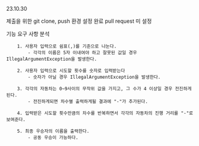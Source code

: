 23.10.30
 
제출을 위한 git clone, push 환경 설정 완료
pull request 미 설정

기능 요구 사항 분석
        
        1. 사용자 입력으로 쉼표(,)를 기준으로 나눈다.
            - 각각의 이름은 5자 이내여야 하고 잘못된 값일 경우 IllegalArgumentException을 발생한다.

        2. 사용자 입력으로 시도할 횟수를 숫자로 입력받는다
            - 숫자가 아닐 경우 IllegalArgumentException을 발생한다.

        3. 각각의 자동차는 0~9사이의 무작위 값을 가지고, 그 수가 4 이상일 경우 전진하게 된다.
            - 전진하게되면 차수별 출력하게될 결과에 "-"가 추가된다.
        
        4. 입력받은 시도할 횟수만큼의 차수를 반복하면서 각각의 자동차의 진행 거리를 "-"로 보여준다.

        5. 최종 우승자의 이름을 출력한다.
            - 공동 우승이 가능하다.


